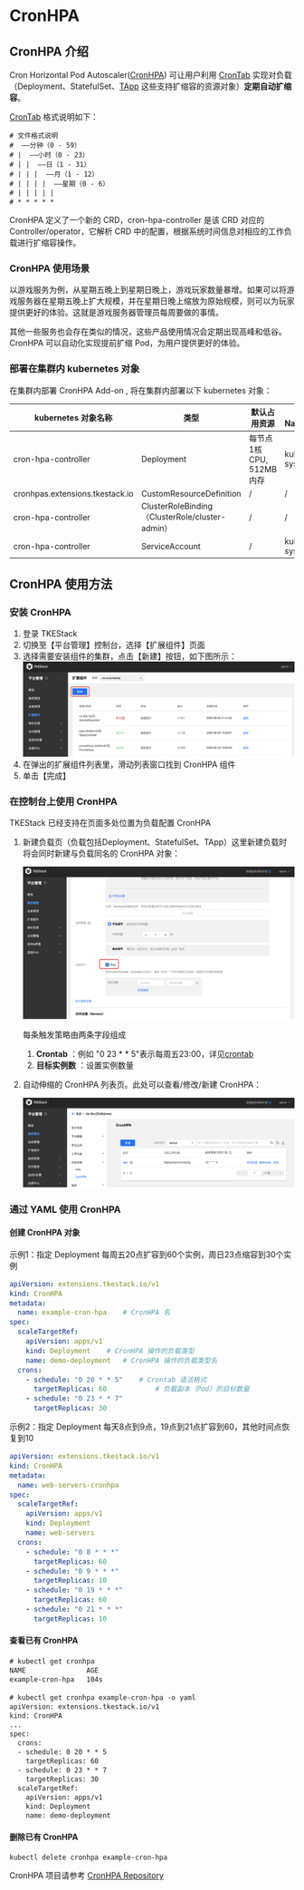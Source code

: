 # CronHPA

## CronHPA 介绍

Cron Horizontal Pod Autoscaler([CronHPA](https://github.com/tkestack/cron-hpa)) 可让用户利用 [CronTab](https://en.wikipedia.org/wiki/Cron) 实现对负载（Deployment、StatefulSet、[TApp](TappController.md) 这些支持扩缩容的资源对象）**定期自动扩缩容**。

[CronTab](https://en.wikipedia.org/wiki/Cron) 格式说明如下：

```
# 文件格式说明
#  ——分钟（0 - 59）
# |  ——小时（0 - 23）
# | |  ——日（1 - 31）
# | | |  ——月（1 - 12）
# | | | |  ——星期（0 - 6）
# | | | | |
# * * * * *
```

CronHPA 定义了一个新的 CRD，cron-hpa-controller 是该 CRD 对应的 Controller/operator，它解析 CRD 中的配置，根据系统时间信息对相应的工作负载进行扩缩容操作。

### CronHPA 使用场景

以游戏服务为例，从星期五晚上到星期日晚上，游戏玩家数量暴增。如果可以将游戏服务器在星期五晚上扩大规模，并在星期日晚上缩放为原始规模，则可以为玩家提供更好的体验。这就是游戏服务器管理员每周要做的事情。

其他一些服务也会存在类似的情况，这些产品使用情况会定期出现高峰和低谷。CronHPA 可以自动化实现提前扩缩 Pod，为用户提供更好的体验。

### 部署在集群内 kubernetes 对象

在集群内部署 CronHPA Add-on , 将在集群内部署以下 kubernetes 对象：

| kubernetes 对象名称 | 类型 | 默认占用资源 | 所属 Namespaces |
| ----------------- | --- | ---------- | ------------- |
| cron-hpa-controller |Deployment |每节点1核 CPU, 512MB内存|kube-system|
| cronhpas.extensions.tkestack.io |CustomResourceDefinition |/|/|
| cron-hpa-controller |ClusterRoleBinding（ClusterRole/cluster-admin） |/|/|
| cron-hpa-controller |ServiceAccount |/|kube-system|

## CronHPA 使用方法

### 安装 CronHPA

1. 登录 TKEStack
2. 切换至【平台管理】控制台，选择【扩展组件】页面
3. 选择需要安装组件的集群，点击【新建】按钮，如下图所示：
   ![新建组件](../../../docs/images/新建扩展组件.png)
4. 在弹出的扩展组件列表里，滑动列表窗口找到 CronHPA 组件
5. 单击【完成】

### 在控制台上使用 CronHPA

TKEStack 已经支持在页面多处位置为负载配置 CronHPA

1. 新建负载页（负载包括Deployment、StatefulSet、TApp）这里新建负载时将会同时新建与负载同名的 CronHPA 对象：

   ![image-20200929175053608](../../../docs/images/image-20200929175053608.png)

   每条触发策略由两条字段组成

   1. **Crontab** ：例如 "0 23 * * 5"表示每周五23:00，详见[crontab](https://en.wikipedia.org/wiki/Cron)
   2. **目标实例数** ：设置实例数量

2. 自动伸缩的 CronHPA 列表页。此处可以查看/修改/新建 CronHPA：

   ![image-20200929175620334](../../../docs/images/image-20200929175620334.png)

### 通过 YAML 使用 CronHPA 

#### 创建 CronHPA 对象

示例1：指定 Deployment 每周五20点扩容到60个实例，周日23点缩容到30个实例

```yaml
apiVersion: extensions.tkestack.io/v1
kind: CronHPA
metadata:
  name: example-cron-hpa	# CronHPA 名
spec:
  scaleTargetRef:
    apiVersion: apps/v1
    kind: Deployment	# CronHPA 操作的负载类型
    name: demo-deployment	# CronHPA 操作的负载类型名
  crons:
    - schedule: "0 20 * * 5"	# Crontab 语法格式
      targetReplicas: 60			# 负载副本（Pod）的目标数量
    - schedule: "0 23 * * 7"
      targetReplicas: 30
```

示例2：指定 Deployment 每天8点到9点，19点到21点扩容到60，其他时间点恢复到10

```yaml
apiVersion: extensions.tkestack.io/v1
kind: CronHPA
metadata:
  name: web-servers-cronhpa
spec:
  scaleTargetRef:
    apiVersion: apps/v1
    kind: Deployment
    name: web-servers
  crons:
    - schedule: "0 8 * * *"
      targetReplicas: 60
    - schedule: "0 9 * * *"
      targetReplicas: 10
    - schedule: "0 19 * * *"
      targetReplicas: 60
    - schedule: "0 21 * * *"
      targetReplicas: 10
```

#### 查看已有 CronHPA

```shell
# kubectl get cronhpa
NAME               AGE
example-cron-hpa   104s

# kubectl get cronhpa example-cron-hpa -o yaml
apiVersion: extensions.tkestack.io/v1
kind: CronHPA
...
spec:
  crons:
  - schedule: 0 20 * * 5
    targetReplicas: 60
  - schedule: 0 23 * * 7
    targetReplicas: 30
  scaleTargetRef:
    apiVersion: apps/v1
    kind: Deployment
    name: demo-deployment

```

#### 删除已有 CronHPA

```shell
kubectl delete cronhpa example-cron-hpa
```

CronHPA 项目请参考 [CronHPA Repository](https://github.com/tkestack/cron-hpa)